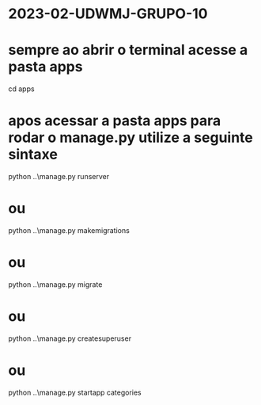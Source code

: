 # 2023-02-UDWMJ-GRUPO-10

# sempre ao abrir o terminal acesse a pasta apps

cd apps

# apos acessar a pasta apps para rodar o manage.py utilize a seguinte sintaxe

python ..\manage.py runserver

# ou 

python ..\manage.py makemigrations

# ou 

python ..\manage.py migrate

# ou

python ..\manage.py createsuperuser

# ou

python ..\manage.py startapp categories
